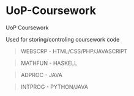 UoP-Coursework
==============

UoP Coursework

Used for storing/controling coursework code

>WEBSCRP - HTML/CSS/PHP/JAVASCRIPT

>MATHFUN - HASKELL

>ADPROC - JAVA

>INTPROG - PYTHON/JAVA

